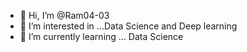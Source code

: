 - 👋 Hi, I’m @Ram04-03
- 👀 I’m interested in ...Data Science and Deep learning
- 🌱 I’m currently learning ... Data Science

<!---
Ram04-03/Ram04-03 is a ✨ special ✨ repository because its `README.md` (this file) appears on your GitHub profile.
You can click the Preview link to take a look at your changes.
--->
